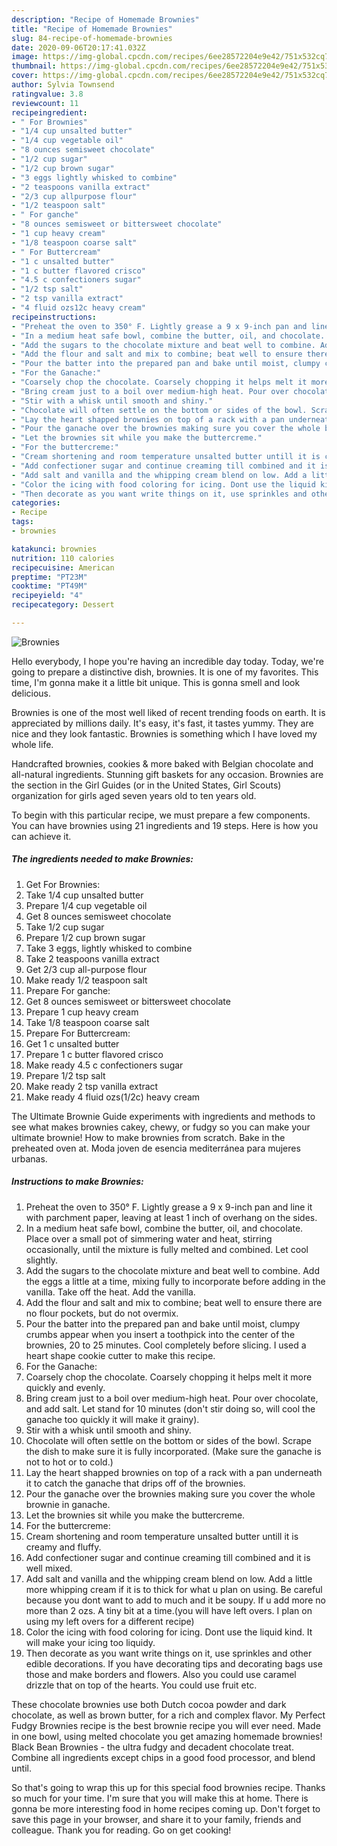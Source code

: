 ```yaml
---
description: "Recipe of Homemade Brownies"
title: "Recipe of Homemade Brownies"
slug: 84-recipe-of-homemade-brownies
date: 2020-09-06T20:17:41.032Z
image: https://img-global.cpcdn.com/recipes/6ee28572204e9e42/751x532cq70/brownies-recipe-main-photo.jpg
thumbnail: https://img-global.cpcdn.com/recipes/6ee28572204e9e42/751x532cq70/brownies-recipe-main-photo.jpg
cover: https://img-global.cpcdn.com/recipes/6ee28572204e9e42/751x532cq70/brownies-recipe-main-photo.jpg
author: Sylvia Townsend
ratingvalue: 3.8
reviewcount: 11
recipeingredient:
- " For Brownies"
- "1/4 cup unsalted butter"
- "1/4 cup vegetable oil"
- "8 ounces semisweet chocolate"
- "1/2 cup sugar"
- "1/2 cup brown sugar"
- "3 eggs lightly whisked to combine"
- "2 teaspoons vanilla extract"
- "2/3 cup allpurpose flour"
- "1/2 teaspoon salt"
- " For ganche"
- "8 ounces semisweet or bittersweet chocolate"
- "1 cup heavy cream"
- "1/8 teaspoon coarse salt"
- " For Buttercream"
- "1 c unsalted butter"
- "1 c butter flavored crisco"
- "4.5 c confectioners sugar"
- "1/2 tsp salt"
- "2 tsp vanilla extract"
- "4 fluid ozs12c heavy cream"
recipeinstructions:
- "Preheat the oven to 350° F. Lightly grease a 9 x 9-inch pan and line it with parchment paper, leaving at least 1 inch of overhang on the sides."
- "In a medium heat safe bowl, combine the butter, oil, and chocolate. Place over a small pot of simmering water and heat, stirring occasionally, until the mixture is fully melted and combined. Let cool slightly."
- "Add the sugars to the chocolate mixture and beat well to combine. Add the eggs a little at a time, mixing fully to incorporate before adding in the vanilla. Take off the heat. Add the vanilla."
- "Add the flour and salt and mix to combine; beat well to ensure there are no flour pockets, but do not overmix."
- "Pour the batter into the prepared pan and bake until moist, clumpy crumbs appear when you insert a toothpick into the center of the brownies, 20 to 25 minutes. Cool completely before slicing. I used a heart shape cookie cutter to make this recipe."
- "For the Ganache:"
- "Coarsely chop the chocolate. Coarsely chopping it helps melt it more quickly and evenly."
- "Bring cream just to a boil over medium-high heat. Pour over chocolate, and add salt. Let stand for 10 minutes (don&#39;t stir doing so, will cool the ganache too quickly it will make it grainy)."
- "Stir with a whisk until smooth and shiny."
- "Chocolate will often settle on the bottom or sides of the bowl. Scrape the dish to make sure it is fully incorporated. (Make sure the ganache is not to hot or to cold.)"
- "Lay the heart shapped brownies on top of a rack with a pan underneath it to catch the ganache that drips off of the brownies."
- "Pour the ganache over the brownies making sure you cover the whole brownie in ganache."
- "Let the brownies sit while you make the buttercreme."
- "For the buttercreme:"
- "Cream shortening and room temperature unsalted butter untill it is creamy and fluffy."
- "Add confectioner sugar and continue creaming till combined and it is well mixed."
- "Add salt and vanilla and the whipping cream blend on low. Add a little more whipping cream if it is to thick for what u plan on using. Be careful because you dont want to add to much and it be soupy. If u add more no more than 2 ozs. A tiny bit at a time.(you will have left overs. I plan on using my left overs for a different recipe)"
- "Color the icing with food coloring for icing. Dont use the liquid kind. It will make your icing too liquidy."
- "Then decorate as you want write things on it, use sprinkles and other edible decorations. If you have decorating tips and decorating bags use those and make borders and flowers. Also you could use caramel drizzle that on top of the hearts. You could use fruit etc."
categories:
- Recipe
tags:
- brownies

katakunci: brownies 
nutrition: 110 calories
recipecuisine: American
preptime: "PT23M"
cooktime: "PT49M"
recipeyield: "4"
recipecategory: Dessert

---
```



![Brownies](https://img-global.cpcdn.com/recipes/6ee28572204e9e42/751x532cq70/brownies-recipe-main-photo.jpg)

Hello everybody, I hope you're having an incredible day today. Today, we're going to prepare a distinctive dish, brownies. It is one of my favorites. This time, I'm gonna make it a little bit unique. This is gonna smell and look delicious.

Brownies is one of the most well liked of recent trending foods on earth. It is appreciated by millions daily. It's easy, it's fast, it tastes yummy. They are nice and they look fantastic. Brownies is something which I have loved my whole life.

Handcrafted brownies, cookies &amp; more baked with Belgian chocolate and all-natural ingredients. Stunning gift baskets for any occasion. Brownies are the section in the Girl Guides (or in the United States, Girl Scouts) organization for girls aged seven years old to ten years old.


To begin with this particular recipe, we must prepare a few components. You can have brownies using 21 ingredients and 19 steps. Here is how you can achieve it.

<!--inarticleads1-->

##### The ingredients needed to make Brownies:

1. Get  For Brownies:
1. Take 1/4 cup unsalted butter
1. Prepare 1/4 cup vegetable oil
1. Get 8 ounces semisweet chocolate
1. Take 1/2 cup sugar
1. Prepare 1/2 cup brown sugar
1. Take 3 eggs, lightly whisked to combine
1. Take 2 teaspoons vanilla extract
1. Get 2/3 cup all-purpose flour
1. Make ready 1/2 teaspoon salt
1. Prepare  For ganche:
1. Get 8 ounces semisweet or bittersweet chocolate
1. Prepare 1 cup heavy cream
1. Take 1/8 teaspoon coarse salt
1. Prepare  For Buttercream:
1. Get 1 c unsalted butter
1. Prepare 1 c butter flavored crisco
1. Make ready 4.5 c confectioners sugar
1. Prepare 1/2 tsp salt
1. Make ready 2 tsp vanilla extract
1. Make ready 4 fluid ozs(1/2c) heavy cream


The Ultimate Brownie Guide experiments with ingredients and methods to see what makes brownies cakey, chewy, or fudgy so you can make your ultimate brownie! How to make brownies from scratch. Bake in the preheated oven at. Moda joven de esencia mediterránea para mujeres urbanas. 

<!--inarticleads2-->

##### Instructions to make Brownies:

1. Preheat the oven to 350° F. Lightly grease a 9 x 9-inch pan and line it with parchment paper, leaving at least 1 inch of overhang on the sides.
1. In a medium heat safe bowl, combine the butter, oil, and chocolate. Place over a small pot of simmering water and heat, stirring occasionally, until the mixture is fully melted and combined. Let cool slightly.
1. Add the sugars to the chocolate mixture and beat well to combine. Add the eggs a little at a time, mixing fully to incorporate before adding in the vanilla. Take off the heat. Add the vanilla.
1. Add the flour and salt and mix to combine; beat well to ensure there are no flour pockets, but do not overmix.
1. Pour the batter into the prepared pan and bake until moist, clumpy crumbs appear when you insert a toothpick into the center of the brownies, 20 to 25 minutes. Cool completely before slicing. I used a heart shape cookie cutter to make this recipe.
1. For the Ganache:
1. Coarsely chop the chocolate. Coarsely chopping it helps melt it more quickly and evenly.
1. Bring cream just to a boil over medium-high heat. Pour over chocolate, and add salt. Let stand for 10 minutes (don&#39;t stir doing so, will cool the ganache too quickly it will make it grainy).
1. Stir with a whisk until smooth and shiny.
1. Chocolate will often settle on the bottom or sides of the bowl. Scrape the dish to make sure it is fully incorporated. (Make sure the ganache is not to hot or to cold.)
1. Lay the heart shapped brownies on top of a rack with a pan underneath it to catch the ganache that drips off of the brownies.
1. Pour the ganache over the brownies making sure you cover the whole brownie in ganache.
1. Let the brownies sit while you make the buttercreme.
1. For the buttercreme:
1. Cream shortening and room temperature unsalted butter untill it is creamy and fluffy.
1. Add confectioner sugar and continue creaming till combined and it is well mixed.
1. Add salt and vanilla and the whipping cream blend on low. Add a little more whipping cream if it is to thick for what u plan on using. Be careful because you dont want to add to much and it be soupy. If u add more no more than 2 ozs. A tiny bit at a time.(you will have left overs. I plan on using my left overs for a different recipe)
1. Color the icing with food coloring for icing. Dont use the liquid kind. It will make your icing too liquidy.
1. Then decorate as you want write things on it, use sprinkles and other edible decorations. If you have decorating tips and decorating bags use those and make borders and flowers. Also you could use caramel drizzle that on top of the hearts. You could use fruit etc.


These chocolate brownies use both Dutch cocoa powder and dark chocolate, as well as brown butter, for a rich and complex flavor. My Perfect Fudgy Brownies recipe is the best brownie recipe you will ever need. Made in one bowl, using melted chocolate you get amazing homemade brownies! Black Bean Brownies - the ultra fudgy and decadent chocolate treat. Combine all ingredients except chips in a good food processor, and blend until. 

So that's going to wrap this up for this special food brownies recipe. Thanks so much for your time. I'm sure that you will make this at home. There is gonna be more interesting food in home recipes coming up. Don't forget to save this page in your browser, and share it to your family, friends and colleague. Thank you for reading. Go on get cooking!
